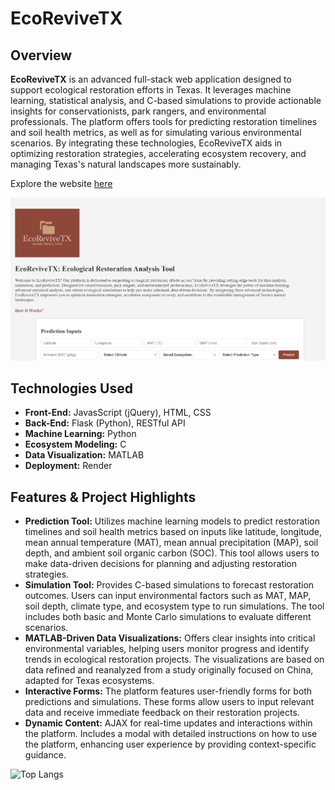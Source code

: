 # EcoReviveTX

## Overview

**EcoReviveTX** is an advanced full-stack web application designed to support ecological restoration efforts in Texas. It leverages machine learning, statistical analysis, and C-based simulations to provide actionable insights for conservationists, park rangers, and environmental professionals. The platform offers tools for predicting restoration timelines and soil health metrics, as well as for simulating various environmental scenarios. By integrating these technologies, EcoReviveTX aids in optimizing restoration strategies, accelerating ecosystem recovery, and managing Texas's natural landscapes more sustainably.

Explore the website [here](https://ecorevivetx.onrender.com/)

![EcoReviveTXScreenshot](static/EcoReviveTXScreenshot.png)

## Technologies Used

* **Front-End:** JavasScript (jQuery), HTML, CSS
* **Back-End:** Flask (Python), RESTful API
* **Machine Learning:** Python
* **Ecosystem Modeling:** C
* **Data Visualization:** MATLAB
* **Deployment:** Render

## Features & Project Highlights

* **Prediction Tool:** Utilizes machine learning models to predict restoration timelines and soil health metrics based on inputs like latitude, longitude, mean annual temperature (MAT), mean annual precipitation (MAP), soil depth, and ambient soil organic carbon (SOC). This tool allows users to make data-driven decisions for planning and adjusting restoration strategies.
* **Simulation Tool:** Provides C-based simulations to forecast restoration outcomes. Users can input environmental factors such as MAT, MAP, soil depth, climate type, and ecosystem type to run simulations. The tool includes both basic and Monte Carlo simulations to evaluate different scenarios.
* **MATLAB-Driven Data Visualizations:** Offers clear insights into critical environmental variables, helping users monitor progress and identify trends in ecological restoration projects. The visualizations are based on data refined and reanalyzed from a study originally focused on China, adapted for Texas ecosystems.
* **Interactive Forms:** The platform features user-friendly forms for both predictions and simulations. These forms allow users to input relevant data and receive immediate feedback on their restoration projects.
* **Dynamic Content:**  AJAX for real-time updates and interactions within the platform. Includes a modal with detailed instructions on how to use the platform, enhancing user experience by providing context-specific guidance.

![Top Langs](https://github-readme-stats.vercel.app/api/top-langs/?username=AnishK05&size_weight=0&count_weight=1&langs_count=7)
